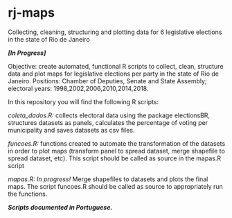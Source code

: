 # rj-maps
Collecting, cleaning, structuring and plotting data for 6 legislative elections in the state of Rio de Janeiro

***[In Progress]*** 

Objective: create automated, functional R scripts to collect, clean, structure data and plot maps for legislative elections per party in the state of Rio de Janeiro. Positions: Chamber of Deputies, Senate and State Assembly; electoral years: 1998,2002,2006,2010,2014,2018.  

In this repository you will find the following R scripts:

_coleta_dados.R:_ collects electoral data using the package electionsBR, structures datasets as panels, calculates the percentage of voting per municipality and saves datasets as csv files.

_funcoes.R:_ functions created to automate the transformation of the datasets in order to plot maps (transform panel to spread dataset, merge shapefile to spread dataset, etc). This script should be called as source in the mapas.R script

_mapas.R:_ *In progress!* Merge shapefiles to datasets and plots the final maps. The script funcoes.R should be called as source to appropriately run the functions.

***Scripts documented in Portuguese.***
